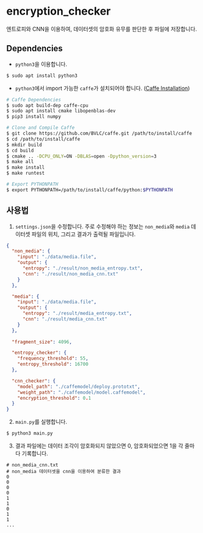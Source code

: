 # encryption_checker
엔트로피와 CNN을 이용하여, 데이터셋의 암호화 유무를 판단한 후 파일에 저장합니다.

## Dependencies
- `python3`을 이용합니다.
```bash
$ sudo apt install python3
```

- `python3`에서 import 가능한 `caffe`가 설치되어야 합니다. ([Caffe Installation](http://caffe.berkeleyvision.org/installation.html#compilation))
```bash
# Caffe Dependencies
$ sudo apt build-dep caffe-cpu
$ sudo apt install cmake libopenblas-dev
$ pip3 install numpy

# Clone and Compile Caffe
$ git clone https://github.com/BVLC/caffe.git /path/to/install/caffe
$ cd /path/to/install/caffe
$ mkdir build
$ cd build
$ cmake .. -DCPU_ONLY=ON -DBLAS=open -Dpython_version=3
$ make all
$ make install
$ make runtest

# Export PYTHONPATH
$ export PYTHONPATH=/path/to/install/caffe/python:$PYTHONPATH
```

## 사용법
1. `settings.json`을 수정합니다.
주로 수정해야 하는 정보는 `non_media`와 `media` 데이터셋 파일의 위치, 그리고 결과가 출력될 파일입니다.
```json
{
  "non_media": {
    "input": "./data/media.file",
    "output": {
      "entropy": "./result/non_media_entropy.txt",
      "cnn": "./result/non_media_cnn.txt"
    }
  },

  "media": {
    "input": "./data/media.file",
    "output": {
      "entropy": "./result/media_entropy.txt",
      "cnn": "./result/media_cnn.txt"
    }
  },
  
  "fragment_size": 4096,

  "entropy_checker": {
    "frequency_threshold": 55,
    "entropy_threshold": 16700
  },

  "cnn_checker": {
    "model_path": "./caffemodel/deploy.prototxt",
    "weight_path": "./caffemodel/model.caffemodel",
    "encryption_threshold": 0.1
  }
}
```

2. `main.py`를 실행합니다.
```bash
$ python3 main.py
```

3. 결과 파일에는 데이터 조각이 암호화되지 않았으면 0, 암호화되었으면 1을 각 줄마다 기록합니다.
```
# non_media_cnn.txt
# non_media 데이터셋을 cnn을 이용하여 분류한 결과
0
0
0
0
1
1
0
1
1
...
```
